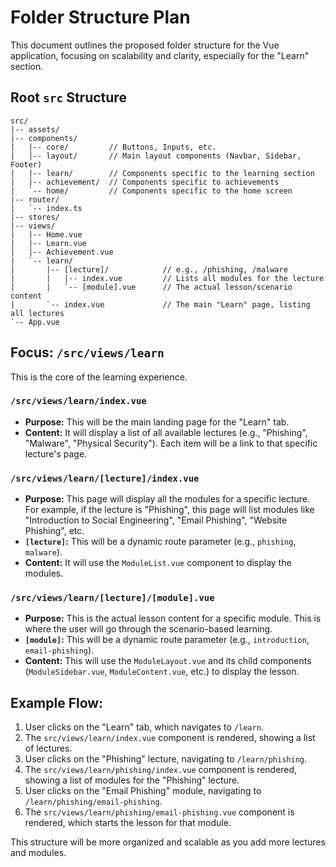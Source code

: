 # Folder Structure Plan

This document outlines the proposed folder structure for the Vue application, focusing on scalability and clarity, especially for the "Learn" section.

## Root `src` Structure

```
src/
|-- assets/
|-- components/
|   |-- core/         // Buttons, Inputs, etc.
|   |-- layout/       // Main layout components (Navbar, Sidebar, Footer)
|   |-- learn/        // Components specific to the learning section
|   |-- achievement/  // Components specific to achievements
|   `-- home/         // Components specific to the home screen
|-- router/
|   `-- index.ts
|-- stores/
|-- views/
|   |-- Home.vue
|   |-- Learn.vue
|   |-- Achievement.vue
|   `-- learn/
|       |-- [lecture]/            // e.g., /phishing, /malware
|       |   |-- index.vue         // Lists all modules for the lecture
|       |   `-- [module].vue      // The actual lesson/scenario content
|       `-- index.vue             // The main "Learn" page, listing all lectures
`-- App.vue
```

## Focus: `/src/views/learn`

This is the core of the learning experience.

### `/src/views/learn/index.vue`

- **Purpose:** This will be the main landing page for the "Learn" tab.
- **Content:** It will display a list of all available lectures (e.g., "Phishing", "Malware", "Physical Security"). Each item will be a link to that specific lecture's page.

### `/src/views/learn/[lecture]/index.vue`

- **Purpose:** This page will display all the modules for a specific lecture. For example, if the lecture is "Phishing", this page will list modules like "Introduction to Social Engineering", "Email Phishing", "Website Phishing", etc.
- **`[lecture]`:** This will be a dynamic route parameter (e.g., `phishing`, `malware`).
- **Content:** It will use the `ModuleList.vue` component to display the modules.

### `/src/views/learn/[lecture]/[module].vue`

- **Purpose:** This is the actual lesson content for a specific module. This is where the user will go through the scenario-based learning.
- **`[module]`:** This will be a dynamic route parameter (e.g., `introduction`, `email-phishing`).
- **Content:** This will use the `ModuleLayout.vue` and its child components (`ModuleSidebar.vue`, `ModuleContent.vue`, etc.) to display the lesson.

## Example Flow:

1.  User clicks on the "Learn" tab, which navigates to `/learn`.
2.  The `src/views/learn/index.vue` component is rendered, showing a list of lectures.
3.  User clicks on the "Phishing" lecture, navigating to `/learn/phishing`.
4.  The `src/views/learn/phishing/index.vue` component is rendered, showing a list of modules for the "Phishing" lecture.
5.  User clicks on the "Email Phishing" module, navigating to `/learn/phishing/email-phishing`.
6.  The `src/views/learn/phishing/email-phishing.vue` component is rendered, which starts the lesson for that module.

This structure will be more organized and scalable as you add more lectures and modules.
